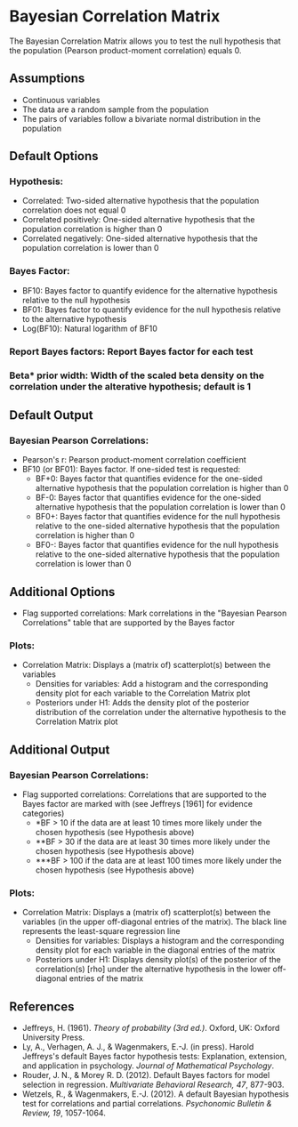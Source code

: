 Bayesian Correlation Matrix
==========================

The Bayesian Correlation Matrix allows you to test the null hypothesis that the population (Pearson product-moment correlation) equals 0.

Assumptions
-----------
- Continuous variables
- The data are a random sample from the population
- The pairs of variables follow a bivariate normal distribution in the population

Default Options
-------
### Hypothesis:
- Correlated: Two-sided alternative hypothesis that the population correlation does not equal 0
- Correlated positively: One-sided alternative hypothesis that the population correlation is higher than 0
- Correlated negatively: One-sided alternative hypothesis that the population correlation is lower than 0

### Bayes Factor:
- BF10: Bayes factor to quantify evidence for the alternative hypothesis relative to the null hypothesis
- BF01: Bayes factor to quantify evidence for the null hypothesis relative to the alternative hypothesis
- Log(BF10): Natural logarithm of BF10

### Report Bayes factors: Report Bayes factor for each test

### Beta* prior width: Width of the scaled beta density on the correlation under the alterative hypothesis; default is 1

Default Output
-------
### Bayesian Pearson Correlations:
- Pearson's r: Pearson product-moment correlation coefficient
- BF10 (or BF01): Bayes factor. If one-sided test is requested:
  - BF+0: Bayes factor that quantifies evidence for the one-sided alternative hypothesis that the population correlation is higher than 0
  - BF-0: Bayes factor that quantifies evidence for the one-sided alternative hypothesis that the population correlation is lower than 0
  - BF0+: Bayes factor that quantifies evidence for the null hypothesis relative to the one-sided alternative hypothesis that the population correlation is higher than 0
  - BF0-: Bayes factor that quantifies evidence for the null hypothesis relative to the one-sided alternative hypothesis that the population correlation is lower than 0

Additional Options
-------
- Flag supported correlations: Mark correlations in the "Bayesian Pearson Correlations" table that are supported by the Bayes factor

### Plots:
  - Correlation Matrix: Displays a (matrix of) scatterplot(s) between the variables
    - Densities for variables: Add a histogram and the corresponding density plot for each variable to the Correlation Matrix plot
    - Posteriors under H1: Adds the density plot of the posterior distribution of the correlation under the alternative hypothesis to the Correlation Matrix plot

Additional Output
-------
### Bayesian Pearson Correlations:
- Flag supported correlations: Correlations that are supported to the Bayes factor are marked with (see Jeffreys [1961] for evidence categories)
  - *BF > 10 if the data are at least 10 times more likely under the chosen hypothesis (see Hypothesis above)
  - **BF > 30 if the data are at least 30 times more likely under the chosen hypothesis (see Hypothesis above)
  - ***BF > 100 if the data are at least 100 times more likely under the chosen hypothesis (see Hypothesis above)

### Plots:
- Correlation Matrix: Displays a (matrix of) scatterplot(s) between the variables (in the upper off-diagonal entries of the matrix). The black line represents the least-square regression line
    - Densities for variables: Displays a histogram and the corresponding density plot for each variable in the diagonal entries of the matrix
    - Posteriors under H1: Displays density plot(s) of the posterior of the correlation(s) [rho] under the alternative hypothesis in the lower off-diagonal entries of the
    matrix

References
-------
- Jeffreys, H. (1961). *Theory of probability (3rd ed.)*. Oxford, UK: Oxford University Press.
- Ly, A., Verhagen, A. J., & Wagenmakers, E.-J. (in press). Harold Jeffreys's default Bayes factor hypothesis tests: Explanation, extension, and application in psychology. *Journal of Mathematical Psychology*.
- Rouder, J. N., & Morey R. D. (2012). Default Bayes factors for model selection in regression. *Multivariate Behavioral Research, 47*, 877-903.
- Wetzels, R., & Wagenmakers, E.-J. (2012). A default Bayesian hypothesis test for correlations and partial correlations. *Psychonomic Bulletin & Review, 19*, 1057-1064.
